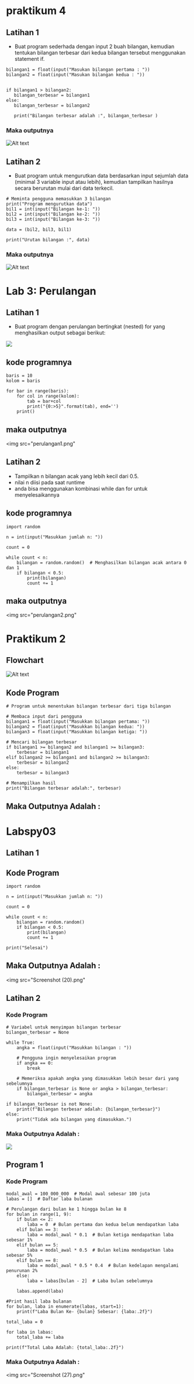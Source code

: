 # praktikum 4

## Latihan 1

* Buat program sederhada dengan input 2 buah bilangan, kemudian
tentukan bilangan terbesar dari kedua bilangan tersebut
menggunakan statement if.

``````
bilangan1 = float(input("Masukan bilangan pertama : "))
bilangan2 = float(input("Masukan bilangan kedua : "))


if bilangan1 > bilangan2:
   bilangan_terbesar = bilangan1
else:
   bilangan_terbesar = bilangan2

   print("Bilangan terbesar adalah :", bilangan_terbesar )
``````

 ### Maka outputnya
 ![Alt text](ol1.png)


## Latihan 2

* Buat program untuk mengurutkan data berdasarkan input sejumlah
data (minimal 3 variable input atau lebih), kemudian tampilkan
hasilnya secara berurutan mulai dari data terkecil.

``````
# Meminta pengguna memasukkan 3 bilangan
print("Program mengurutkan data")
bil1 = int(input("Bilangan ke-1: "))
bil2 = int(input("Bilangan ke-2: "))
bil3 = int(input("Bilangan ke-3: "))

data = (bil2, bil3, bil1)

print("Urutan bilangan :", data)
``````

### Maka outputnya
![Alt text](ol2.png)

# Lab 3: Perulangan

## Latihan 1

* Buat program dengan perulangan bertingkat (nested) for yang
menghasilkan output sebagai berikut:

<img src="perulangan1.png">

## kode programnya
``````
baris = 10
kolom = baris

for bar in range(baris):
    for col in range(kolom):
        tab = bar+col
        print("{0:>5}".format(tab), end='')
    print()
``````

## maka outputnya

<img src="perulangan1.png"


## Latihan 2

* Tampilkan n bilangan acak yang lebih kecil dari 0.5.
* nilai n diisi pada saat runtime
* anda bisa menggunakan kombinasi while dan for untuk
menyelesaikannya

## kode programnya

``````
import random

n = int(input("Masukkan jumlah n: "))

count = 0

while count < n:
    bilangan = random.random()  # Menghasilkan bilangan acak antara 0 dan 1
    if bilangan < 0.5:
        print(bilangan)
        count += 1

``````

## maka outputnya
<img src="perulangan2.png"



# Praktikum 2

## Flowchart

![Alt text](Flowchartlabspy02.png)

## Kode Program

``````
# Program untuk menentukan bilangan terbesar dari tiga bilangan

# Membaca input dari pengguna
bilangan1 = float(input("Masukkan bilangan pertama: "))
bilangan2 = float(input("Masukkan bilangan kedua: "))
bilangan3 = float(input("Masukkan bilangan ketiga: "))

# Mencari bilangan terbesar
if bilangan1 >= bilangan2 and bilangan1 >= bilangan3:
    terbesar = bilangan1
elif bilangan2 >= bilangan1 and bilangan2 >= bilangan3:
    terbesar = bilangan2
else:
    terbesar = bilangan3

# Menampilkan hasil
print("Bilangan terbesar adalah:", terbesar)
``````

## Maka Outputnya Adalah :




# Labspy03

## Latihan 1

## Kode Program

``````
import random

n = int(input("Masukkan jumlah n: "))

count = 0

while count < n:
    bilangan = random.random()
    if bilangan < 0.5:
        print(bilangan)
        count += 1

print("Selesai")
``````

## Maka Outputnya Adalah :

<img src="Screenshot (20).png"

## Latihan  2
### Kode Program

``````
# Variabel untuk menyimpan bilangan terbesar
bilangan_terbesar = None

while True:
    angka = float(input("Masukkan bilangan : "))

    # Pengguna ingin menyelesaikan program
    if angka == 0:
        break

    # Memeriksa apakah angka yang dimasukkan lebih besar dari yang sebelumnya
    if bilangan_terbesar is None or angka > bilangan_terbesar:
        bilangan_terbesar = angka

if bilangan_terbesar is not None:
    print(f"Bilangan terbesar adalah: {bilangan_terbesar}")
else:
    print("Tidak ada bilangan yang dimasukkan.")
``````

### Maka Outputnya Adalah : 

<img src="Screenshot (28).png">

## Program 1

### Kode Program

``````
modal_awal = 100_000_000  # Modal awal sebesar 100 juta
labas = []  # Daftar laba bulanan

# Perulangan dari bulan ke 1 hingga bulan ke 8
for bulan in range(1, 9):
    if bulan <= 2:
        laba = 0  # Bulan pertama dan kedua belum mendapatkan laba
    elif bulan == 3:
        laba = modal_awal * 0.1  # Bulan ketiga mendapatkan laba sebesar 1%
    elif bulan == 5:
        laba = modal_awal * 0.5  # Bulan kelima mendapatkan laba sebesar 5%
    elif bulan == 8:
        laba = modal_awal * 0.5 * 0.4  # Bulan kedelapan mengalami penurunan 2%
    else:
        laba = labas[bulan - 2]  # Laba bulan sebelumnya

    labas.append(laba)

#Print hasil laba bulanan
for bulan, laba in enumerate(labas, start=1):
    print(f"Laba Bulan Ke- {bulan} Sebesar: {laba:.2f}")

total_laba = 0

for laba in labas:
    total_laba += laba

print(f"Total Laba Adalah: {total_laba:.2f}")
``````

### Maka Outputnya Adalah : 

<img src="Screenshot (27).png"